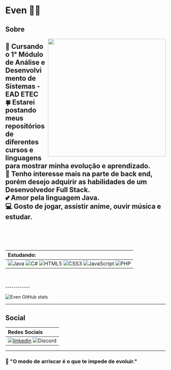 # Even 🌺🌷

## Sobre

<img src="https://i.pinimg.com/originals/d0/bf/c7/d0bfc76da6de38f91bcec23efe85082a.gif" width="370px" align="right">

📔 Cursando o 1° Módulo de Análise e Desenvolvimento de Sistemas - EAD ETEC 
<br>
🍀 Estarei postando meus repositórios de diferentes cursos e linguagens para mostrar minha evolução e aprendizado.
<br>
🎀 Tenho interesse mais na parte de back end, porém desejo adquirir as habilidades de um Desenvolvedor Full Stack.
<br>
💕 Amor pela linguagem Java.
<br>
💻 Gosto de jogar, assistir anime, ouvir música e estudar.
<br>
<br>
<br>
<br>
-----------
| Estudando:   | 
| :---------- |  
| ![Java](https://img.shields.io/badge/java-%23ED8B00.svg?style=for-the-badge&logo=openjdk&logoColor=white) ![C#](https://img.shields.io/badge/C%23-239120?style=for-the-badge&logo=c-sharp&logoColor=white) ![HTML5](https://img.shields.io/badge/html5-%23E34F26.svg?style=for-the-badge&logo=html5&logoColor=white) ![CSS3](https://img.shields.io/badge/css3-%231572B6.svg?style=for-the-badge&logo=css3&logoColor=white) ![JavaScript](https://img.shields.io/badge/javascript-%23323330.svg?style=for-the-badge&logo=javascript&logoColor=%23F7DF1E) ![PHP](https://img.shields.io/badge/PHP-777BB4?style=for-the-badge&logo=php&logoColor=white)
<br>
<br>
------------

![Even GitHub stats](https://github-readme-stats.vercel.app/api?username=evenmisty&show_icons=true&theme=cobalt)

------------

## Social

| Redes Sociais   | 
| :---------- |  
|  [![linkedin](https://img.shields.io/badge/linkedin-0A66C2?style=for-the-badge&logo=linkedin&logoColor=white)](https://www.linkedin.com/in/paloma-mendes-166680203/) ![Discord](https://img.shields.io/badge/Discord-%235865F2.svg?style=for-the-badge&logo=discord&logoColor=white)

------------

### 🌱 "O medo de arriscar é o que te impede de evoluir."

